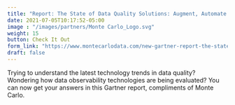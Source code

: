 ```yaml
---
title: "Report: The State of Data Quality Solutions: Augment, Automate and Simplify"
date: 2021-07-05T10:17:52-05:00
image : "/images/partners/Monte Carlo_Logo.svg"
weight: 15
button: Check It Out
form_link: "https://www.montecarlodata.com/new-gartner-report-the-state-of-data-quality-solutions/"
draft: false
---
```


Trying to understand the latest technology trends in data quality? Wondering how data observability technologies are being evaluated? You can now get your answers in this Gartner report, compliments of Monte Carlo.